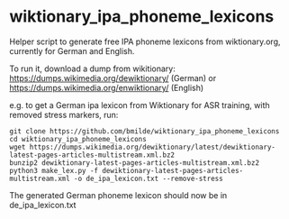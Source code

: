 # wiktionary_ipa_phoneme_lexicons
Helper script to generate free IPA phoneme lexicons from wiktionary.org, currently for German and English.

To run it, download a dump from wikitionary: https://dumps.wikimedia.org/dewiktionary/ (German) or https://dumps.wikimedia.org/enwiktionary/ (English) 

e.g. to get a German ipa lexicon from Wiktionary for ASR training, with removed stress markers, run:

    git clone https://github.com/bmilde/wiktionary_ipa_phoneme_lexicons
    cd wiktionary_ipa_phoneme_lexicons
    wget https://dumps.wikimedia.org/dewiktionary/latest/dewiktionary-latest-pages-articles-multistream.xml.bz2
    bunzip2 dewiktionary-latest-pages-articles-multistream.xml.bz2
    python3 make_lex.py -f dewiktionary-latest-pages-articles-multistream.xml -o de_ipa_lexicon.txt --remove-stress

The generated German phoneme lexicon should now be in de_ipa_lexicon.txt
